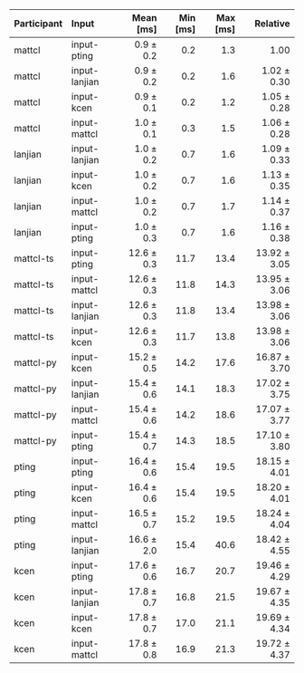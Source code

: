 | Participant | Input | Mean [ms] | Min [ms] | Max [ms] | Relative |
|:---|:---|---:|---:|---:|---:|
| mattcl | input-pting | 0.9 ± 0.2 | 0.2 | 1.3 | 1.00 |
| mattcl | input-lanjian | 0.9 ± 0.2 | 0.2 | 1.6 | 1.02 ± 0.30 |
| mattcl | input-kcen | 0.9 ± 0.1 | 0.2 | 1.2 | 1.05 ± 0.28 |
| mattcl | input-mattcl | 1.0 ± 0.1 | 0.3 | 1.5 | 1.06 ± 0.28 |
| lanjian | input-lanjian | 1.0 ± 0.2 | 0.7 | 1.6 | 1.09 ± 0.33 |
| lanjian | input-kcen | 1.0 ± 0.2 | 0.7 | 1.6 | 1.13 ± 0.35 |
| lanjian | input-mattcl | 1.0 ± 0.2 | 0.7 | 1.7 | 1.14 ± 0.37 |
| lanjian | input-pting | 1.0 ± 0.3 | 0.7 | 1.6 | 1.16 ± 0.38 |
| mattcl-ts | input-pting | 12.6 ± 0.3 | 11.7 | 13.4 | 13.92 ± 3.05 |
| mattcl-ts | input-mattcl | 12.6 ± 0.3 | 11.8 | 14.3 | 13.95 ± 3.06 |
| mattcl-ts | input-lanjian | 12.6 ± 0.3 | 11.8 | 13.4 | 13.98 ± 3.06 |
| mattcl-ts | input-kcen | 12.6 ± 0.3 | 11.7 | 13.8 | 13.98 ± 3.06 |
| mattcl-py | input-kcen | 15.2 ± 0.5 | 14.2 | 17.6 | 16.87 ± 3.70 |
| mattcl-py | input-lanjian | 15.4 ± 0.6 | 14.1 | 18.3 | 17.02 ± 3.75 |
| mattcl-py | input-mattcl | 15.4 ± 0.6 | 14.2 | 18.6 | 17.07 ± 3.77 |
| mattcl-py | input-pting | 15.4 ± 0.7 | 14.3 | 18.5 | 17.10 ± 3.80 |
| pting | input-pting | 16.4 ± 0.6 | 15.4 | 19.5 | 18.15 ± 4.01 |
| pting | input-kcen | 16.4 ± 0.6 | 15.4 | 19.5 | 18.20 ± 4.01 |
| pting | input-mattcl | 16.5 ± 0.7 | 15.2 | 19.5 | 18.24 ± 4.04 |
| pting | input-lanjian | 16.6 ± 2.0 | 15.4 | 40.6 | 18.42 ± 4.55 |
| kcen | input-pting | 17.6 ± 0.6 | 16.7 | 20.7 | 19.46 ± 4.29 |
| kcen | input-lanjian | 17.8 ± 0.7 | 16.8 | 21.5 | 19.67 ± 4.35 |
| kcen | input-kcen | 17.8 ± 0.7 | 17.0 | 21.1 | 19.69 ± 4.34 |
| kcen | input-mattcl | 17.8 ± 0.8 | 16.9 | 21.3 | 19.72 ± 4.37 |
